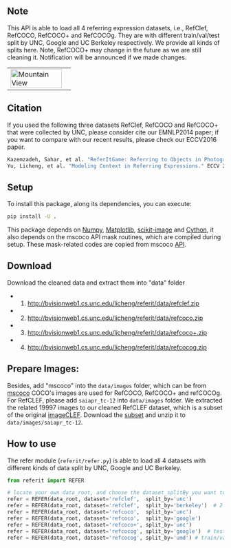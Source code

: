 ## Note
This API is able to load all 4 referring expression datasets, i.e., RefClef, RefCOCO, RefCOCO+ and RefCOCOg. 
They are with different train/val/test split by UNC, Google and UC Berkeley respectively. We provide all kinds of splits here.
Note, RefCOCO+ may change in the future as we are still cleaning it. 
Notification will be announced if we made changes.
<table width="100%">
<tr>
<td><img src="http://bvisionweb1.cs.unc.edu/licheng/referit/refer_example.jpg", alt="Mountain View" width="95%"></td>
</tr>
</table>

## Citation
If you used the following three datasets RefClef, RefCOCO and RefCOCO+ that were collected by UNC, please consider cite our EMNLP2014 paper; if you want to compare with our recent results, please check our ECCV2016 paper.
```bash
Kazemzadeh, Sahar, et al. "ReferItGame: Referring to Objects in Photographs of Natural Scenes." EMNLP 2014.
Yu, Licheng, et al. "Modeling Context in Referring Expressions." ECCV 2016.
```

## Setup
To install this package, along its dependencies, you can execute:
```bash
pip install -U .
```
This package depends on [Numpy](http://www.numpy.org/), [Matplotlib](https://matplotlib.org/), [scikit-image](http://scikit-image.org/) and [Cython](http://cython.org/), it also depends on the mscoco API mask routines, which are compiled during setup. These mask-related codes are copied from mscoco [API](https://github.com/pdollar/coco).

## Download
Download the cleaned data and extract them into "data" folder
- 1) http://bvisionweb1.cs.unc.edu/licheng/referit/data/refclef.zip
- 2) http://bvisionweb1.cs.unc.edu/licheng/referit/data/refcoco.zip
- 3) http://bvisionweb1.cs.unc.edu/licheng/referit/data/refcoco+.zip
- 4) http://bvisionweb1.cs.unc.edu/licheng/referit/data/refcocog.zip

## Prepare Images:
Besides, add "mscoco" into the ``data/images`` folder, which can be from [mscoco](http://mscoco.org/dataset/#overview)
COCO's images are used for RefCOCO, RefCOCO+ and refCOCOg.
For RefCLEF, please add ``saiapr_tc-12`` into ``data/images`` folder. We extracted the related 19997 images to our cleaned RefCLEF dataset, which is a subset of the original [imageCLEF](http://imageclef.org/SIAPRdata). Download the [subset](http://bvisionweb1.cs.unc.edu/licheng/referit/data/images/saiapr_tc-12.zip) and unzip it to ``data/images/saiapr_tc-12``.

## How to use
The refer module (``referit/refer.py``) is able to load all 4 datasets with different kinds of data split by UNC, Google and UC Berkeley.
```python
from referit import REFER

# locate your own data_root, and choose the dataset_splitBy you want to use
refer = REFER(data_root, dataset='refclef',  split_by='unc')
refer = REFER(data_root, dataset='refclef',  split_by='berkeley')  # 2 training and 1 testing images missed
refer = REFER(data_root, dataset='refcoco',  split_by='unc')
refer = REFER(data_root, dataset='refcoco',  split_by='google')
refer = REFER(data_root, dataset='refcoco+', split_by='unc')
refer = REFER(data_root, dataset='refcocog', split_by='google')  # testing data haven't been released yet
refer = REFER(data_root, dataset='refcocog', split_by='umd') # train/val/test split provided by UMD (recommended)
```


<!-- refs(dataset).p contains list of refs, where each ref is
{ref_id, ann_id, category_id, file_name, image_id, sent_ids, sentences}
ignore filename

Each sentences is a list of sent
{arw, sent, sent_id, tokens}
 -->
